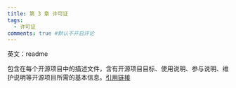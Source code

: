 ```yaml
---
title: 第 3 章 许可证
tags:
  - 许可证
comments: true #默认不开启评论
---
```


英文：readme

包含在每个开源项目中的描述文件，含有开源项目目标、使用说明、参与说明、维护说明等开源项目所需的基本信息。[引用链接](https://github.com/kaiyuanshe/ONES/wiki/1269-Terminology-and-overview#3221)